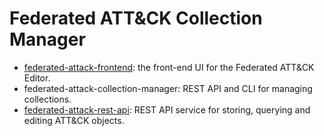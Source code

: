 # Federated ATT&CK Collection Manager
- [federated-attack-frontend](https://github.com/center-for-threat-informed-defense/federated-attack-frontend): the front-end UI for the Federated ATT&CK Editor. 
- federated-attack-collection-manager: REST API and CLI for managing collections.
- [federated-attack-rest-api](https://github.com/center-for-threat-informed-defense/federated-attack-rest-api): REST API service for storing, querying and editing ATT&CK objects.
